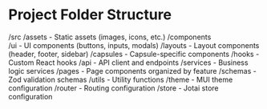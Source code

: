 # Project Folder Structure

/src
  /assets        - Static assets (images, icons, etc.)
  /components    
    /ui          - UI components (buttons, inputs, modals)
    /layouts     - Layout components (header, footer, sidebar)
    /capsules    - Capsule-specific components
  /hooks         - Custom React hooks
  /api           - API client and endpoints
  /services      - Business logic services
  /pages         - Page components organized by feature
  /schemas       - Zod validation schemas
  /utils         - Utility functions
  /theme         - MUI theme configuration
  /router        - Routing configuration
  /store         - Jotai store configuration
